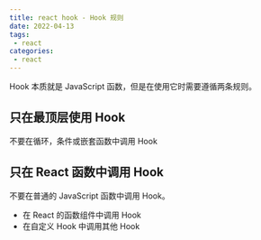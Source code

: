 ```yaml
---
title: react hook - Hook 规则
date: 2022-04-13
tags:
 - react
categories:
 - react
---
```


Hook 本质就是 JavaScript 函数，但是在使用它时需要遵循两条规则。


## 只在最顶层使用 Hook

不要在循环，条件或嵌套函数中调用 Hook








## 只在 React 函数中调用 Hook


不要在普通的 JavaScript 函数中调用 Hook。


- 在 React 的函数组件中调用 Hook
- 在自定义 Hook 中调用其他 Hook



